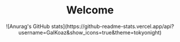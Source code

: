 <h1 align="center">Welcome</h1>
<p align="center">
![Anurag's GitHub stats](https://github-readme-stats.vercel.app/api?username=GalKoaz&show_icons=true&theme=tokyonight)
</p>
